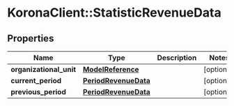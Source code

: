 # KoronaClient::StatisticRevenueData

## Properties
Name | Type | Description | Notes
------------ | ------------- | ------------- | -------------
**organizational_unit** | [**ModelReference**](ModelReference.md) |  | [optional] 
**current_period** | [**PeriodRevenueData**](PeriodRevenueData.md) |  | [optional] 
**previous_period** | [**PeriodRevenueData**](PeriodRevenueData.md) |  | [optional] 



